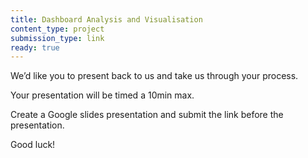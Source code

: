 ```yaml
---
title: Dashboard Analysis and Visualisation
content_type: project
submission_type: link
ready: true
---
```


We’d like you to present back to us and take us through your process. 

Your presentation will be timed a 10min max. 

Create a Google slides presentation and submit the link before the presentation. 

Good luck!

